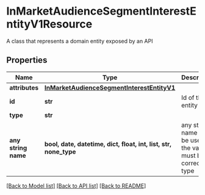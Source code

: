 # InMarketAudienceSegmentInterestEntityV1Resource

A class that represents a domain entity exposed by an API

## Properties
Name | Type | Description | Notes
------------ | ------------- | ------------- | -------------
**attributes** | [**InMarketAudienceSegmentInterestEntityV1**](InMarketAudienceSegmentInterestEntityV1.md) |  | [optional] 
**id** | **str** | Id of the entity | [optional] 
**type** | **str** |  | [optional] 
**any string name** | **bool, date, datetime, dict, float, int, list, str, none_type** | any string name can be used but the value must be the correct type | [optional]

[[Back to Model list]](../README.md#documentation-for-models) [[Back to API list]](../README.md#documentation-for-api-endpoints) [[Back to README]](../README.md)


